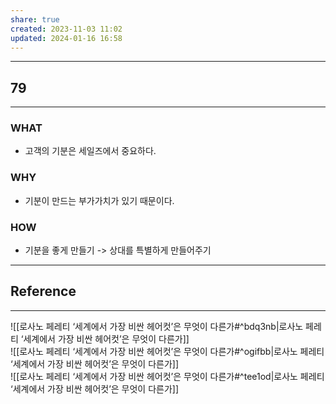 ```yaml
---
share: true
created: 2023-11-03 11:02
updated: 2024-01-16 16:58
---
```


---
## 79
---
### WHAT
- 고객의 기분은 세일즈에서 중요하다.
### WHY
- 기분이 만드는 부가가치가 있기 때문이다.
### HOW
- 기분을 좋게 만들기 -> 상대를 특별하게 만들어주기
---


## Reference
---
![[로사노 페레티  ‘세계에서 가장 비싼 헤어컷’은 무엇이 다른가#^bdq3nb|로사노 페레티  ‘세계에서 가장 비싼 헤어컷’은 무엇이 다른가]]  
![[로사노 페레티  ‘세계에서 가장 비싼 헤어컷’은 무엇이 다른가#^ogifbb|로사노 페레티  ‘세계에서 가장 비싼 헤어컷’은 무엇이 다른가]]  
![[로사노 페레티  ‘세계에서 가장 비싼 헤어컷’은 무엇이 다른가#^tee1od|로사노 페레티  ‘세계에서 가장 비싼 헤어컷’은 무엇이 다른가]]
